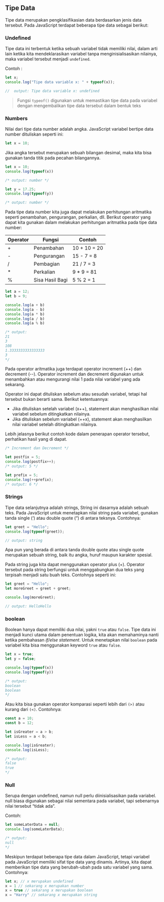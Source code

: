 ## Tipe Data

 Tipe data merupakan pengklasifikasian data berdasarkan jenis data tersebut. Pada JavaScript terdapat beberapa tipe data sebagai berikut:

 ### Undefined

 Tipe data ini terbentuk ketika sebuah variabel tidak memiliki nilai, dalam arti lain ketika kita mendeklarasikan variabel tanpa menginisialisasikan nilainya, maka variabel tersebut menjadi `undefined`. 

 Contoh :

 ```javascript
 let x;
 console.log("Tipe data variable x: " + typeof(x));

//  output: Tipe data variable x: undefined
```
>Fungsi `typeof()` digunakan untuk memastikan tipe data pada variabel dengan mengembalikan tipe data tersebut dalam bentuk teks

### Numbers

Nilai dari tipe data number adalah angka. JavaScript variabel bertipe data number dituliskan seperti ini:

```javascript
let x = 10;
```

Jika angka tersebut merupakan sebuah bilangan desimal, maka kita bisa gunakan tanda titik pada pecahan bilangannya.

```javascript
let x = 10;
console.log(typeof(x))

/* output: number */

let y = 17.25;
console.log(typeof(y))

/* output: number */
```

Pada tipe data number kita juga dapat melakukan perhitungan aritmatika seperti penambahan, pengurangan, perkalian, dll. Berikut operator yang dapat kita gunakan dalam melakukan perhitungan aritmatika pada tipe data number:

| Operator | Fungsi | Contoh |
| -------- | ------ | ------ |
| + | Penambahan | 10 + 10 = 20 |
| - | Pengurangan | 15 - 7 = 8 |
| / | Pembagian | 21 / 7 = 3 |
| * | Perkalian | 9 * 9 = 81 |
| % | Sisa Hasil Bagi | 5 % 2 = 1 |

```javascript
let a = 12;
let b = 9;

console.log(a + b)
console.log(a - b)
console.log(a * b)
console.log(a / b)
console.log(a % b)

/* output:
21
3
108
1.3333333333333333
3
*/
```

Pada operator aritmatika juga terdapat operator increment (++) dan decrement (--). Operator increment dan decrement digunakan untuk menambahkan atau mengurangi nilai 1 pada nilai variabel yang ada sekarang.

Operator ini dapat dituliskan sebelum atau sesudah variabel, tetapi hal tersebut bukan berarti sama. Berikut ketentuannya:

- Jika dituliskan setelah variabel (x++), statement akan menghasilkan nilai variabel sebelum ditingkatkan nilainya.
- Jika dituliskan sebelum variabel (++x), statement akan menghasilkan nilai variabel setelah ditingkatkan nilainya.

Lebih jelasnya berikut contoh kode dalam penerapan operator tersebut, perhatikan hasil yang di dapat.

```javascript
/* Increment dan Decrement */

let postfix = 5;
console.log(postfix++);
/* output: 5 */

let prefix = 5;
console.log(++prefix);
/* output: 6 */
```

### Strings

Tipe data selanjutnya adalah strings, String ini dasarnya adalah sebuah teks. Pada JavaScript untuk menetapkan nilai string pada variabel, gunakan tanda single (‘) atau double quote (“) di antara teksnya. Contohnya:

```javascript
let greet = "Hello";
console.log(typeof(greet));

// output: string
```

Apa pun yang berada di antara tanda double quote atau single quote merupakan sebuah string, baik itu angka, huruf maupun karakter spesial. 

Pada string juga kita dapat menggunakan operator plus (+). Operator tersebut pada string berfungsi untuk menggabungkan dua teks yang terpisah menjadi satu buah teks. Contohnya seperti ini:

```javascript
let greet = "Hello";
let moreGreet = greet + greet;

console.log(moreGreet);

// output: HelloHello
```

### boolean

Boolean hanya dapat memiliki dua nilai, yakni `true` atau `false`. Tipe data ini menjadi kunci utama dalam penentuan logika, kita akan memahaminya nanti ketika pembahasan *if/else statement*. Untuk menetapkan nilai `boolean` pada variabel kita bisa menggunakan keyword `true` atau `false`.

```javascript
let x = true;
let y = false;

console.log(typeof(x))
console.log(typeof(y))

/* output: 
boolean
boolean
*/
```

Atau kita bisa gunakan operator komparasi seperti lebih dari `(>)` atau kurang dari `(<)`. Contohnya:

```javascript
const a = 10;
const b = 12;

let isGreater = a > b;
let isLess = a < b;

console.log(isGreater);
console.log(isLess);

/* output:
false
true
*/
```

### Null

Serupa dengan undefined, namun null perlu diinisialisasikan pada variabel. null biasa digunakan sebagai nilai sementara pada variabel, tapi sebenarnya nilai tersebut “tidak ada”.

Contoh:

```javascript
let someLaterData = null;
console.log(someLaterData);

/* output:
null
*/
```

Meskipun terdapat beberapa tipe data dalam JavaScript, tetapi variabel pada JavaScript memiliki sifat tipe data yang dinamis. Artinya, kita dapat memberikan tipe data yang berubah-ubah pada satu variabel yang sama. Contohnya:

```javascript
let x; // x merupakan undefined
x = 1 // sekarang x merupakan number
x = true // sekarang x merupakan boolean
x = "Harry" // sekarang x merupakan string
```




